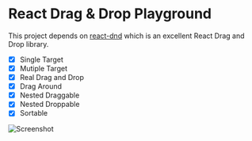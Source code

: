 # React Drag & Drop Playground

This project depends on [react-dnd](https://github.com/react-dnd/react-dnd) which is an excellent React Drag and Drop library.

- [x] Single Target
- [x] Mutiple Target
- [x] Real Drag and Drop
- [x] Drag Around
- [x] Nested Draggable
- [x] Nested Droppable
- [x] Sortable

![Screenshot](https://imgbed.codingkelvin.fun/uPic/dndasdasd.png)